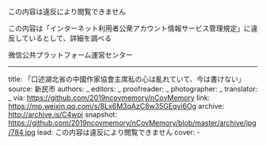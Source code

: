 この内容は違反により閲覧できません

この内容は「インターネット利用者公衆アカウント情報サービス管理規定」に違反しているとして、詳細を調べる

微信公共プラットフォーム運営センター


-------------
title: 「口述湖北省の中國作家協會主席私の心は亂れていて、今は書けない」
source: 新民市
authors: _
editors: _
proofreader: _
photographer: _
translator: _
via: https://github.com/2019ncovmemory/nCovMemory
link: https://mp.weixin.qq.com/s/8Lx6M3qAzC8w35GEqyi6Og
archive: http://archive.is/C4wpi
snapshot: https://github.com/2019ncovmemory/nCovMemory/blob/master/archive/jpg/784.jpg
lead: この内容は違反により閲覧できません
cover: -
